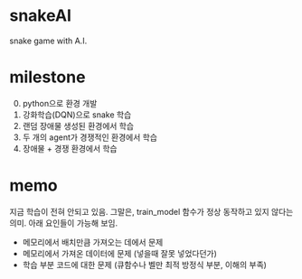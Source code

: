# snakeAI

snake game with A.I.

# milestone

0. python으로 환경 개발
1. 강화학습(DQN)으로 snake 학습
2. 랜덤 장애물 생성된 환경에서 학습
3. 두 개의 agent가 경쟁적인 환경에서 학습
4. 장애물 + 경쟁 환경에서 학습

# memo

지금 학습이 전혀 안되고 있음.
그말은, train_model 함수가 정상 동작하고 있지 않다는 의미.
아래 요인들이 가능해 보임.
- 메모리에서 배치만큼 가져오는 데에서 문제
- 메모리에서 가져온 데이터에 문제 (넣을때 잘못 넣었다던가)
- 학습 부분 코드에 대한 문제 (큐함수나 벨만 최적 방정식 부분, 이해의 부족)
